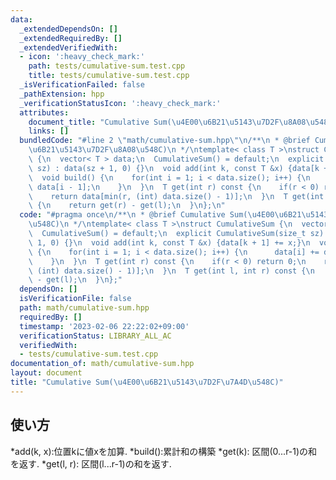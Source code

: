 ```yaml
---
data:
  _extendedDependsOn: []
  _extendedRequiredBy: []
  _extendedVerifiedWith:
  - icon: ':heavy_check_mark:'
    path: tests/cumulative-sum.test.cpp
    title: tests/cumulative-sum.test.cpp
  _isVerificationFailed: false
  _pathExtension: hpp
  _verificationStatusIcon: ':heavy_check_mark:'
  attributes:
    document_title: "Cumulative Sum(\u4E00\u6B21\u5143\u7D2F\u8A08\u548C)"
    links: []
  bundledCode: "#line 2 \"math/cumulative-sum.hpp\"\n/**\n * @brief Cumulative Sum(\u4E00\
    \u6B21\u5143\u7D2F\u8A08\u548C)\n */\ntemplate< class T >\nstruct CumulativeSum\
    \ {\n  vector< T > data;\n  CumulativeSum() = default;\n  explicit CumulativeSum(size_t\
    \ sz) : data(sz + 1, 0) {}\n  void add(int k, const T &x) {data[k + 1] += x;}\n\
    \  void build() {\n    for(int i = 1; i < data.size(); i++) {\n      data[i] +=\
    \ data[i - 1];\n    }\n  }\n  T get(int r) const {\n    if(r < 0) return 0;\n\
    \    return data[min(r, (int) data.size() - 1)];\n  }\n  T get(int l, int r) const\
    \ {\n    return get(r) - get(l);\n  }\n};\n"
  code: "#pragma once\n/**\n * @brief Cumulative Sum(\u4E00\u6B21\u5143\u7D2F\u8A08\
    \u548C)\n */\ntemplate< class T >\nstruct CumulativeSum {\n  vector< T > data;\n\
    \  CumulativeSum() = default;\n  explicit CumulativeSum(size_t sz) : data(sz +\
    \ 1, 0) {}\n  void add(int k, const T &x) {data[k + 1] += x;}\n  void build()\
    \ {\n    for(int i = 1; i < data.size(); i++) {\n      data[i] += data[i - 1];\n\
    \    }\n  }\n  T get(int r) const {\n    if(r < 0) return 0;\n    return data[min(r,\
    \ (int) data.size() - 1)];\n  }\n  T get(int l, int r) const {\n    return get(r)\
    \ - get(l);\n  }\n};"
  dependsOn: []
  isVerificationFile: false
  path: math/cumulative-sum.hpp
  requiredBy: []
  timestamp: '2023-02-06 22:22:02+09:00'
  verificationStatus: LIBRARY_ALL_AC
  verifiedWith:
  - tests/cumulative-sum.test.cpp
documentation_of: math/cumulative-sum.hpp
layout: document
title: "Cumulative Sum(\u4E00\u6B21\u5143\u7D2F\u7A4D\u548C)"
---
```


## 使い方

*add(k, x):位置kに値xを加算.
*build():累計和の構築
*get(k): 区間(0...r-1)の和を返す.
*get(l, r): 区間(l...r-1)の和を返す.